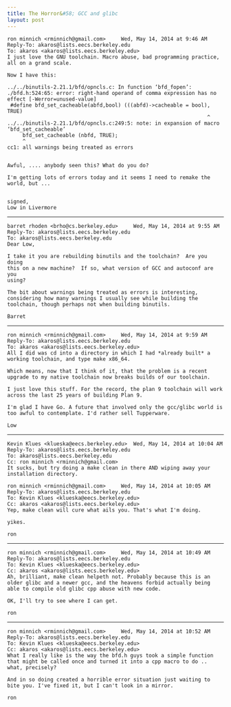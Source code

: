 ```yaml
---
title: The Horror&#58; GCC and glibc
layout: post
---
```

	ron minnich <rminnich@gmail.com>	 Wed, May 14, 2014 at 9:46 AM
	Reply-To: akaros@lists.eecs.berkeley.edu
	To: akaros <akaros@lists.eecs.berkeley.edu>
	I just love the GNU toolchain. Macro abuse, bad programming practice,
	all on a grand scale.
	
	Now I have this:
	
	../../binutils-2.21.1/bfd/opncls.c: In function ‘bfd_fopen’:
	./bfd.h:524:65: error: right-hand operand of comma expression has no
	effect [-Werror=unused-value]
	 #define bfd_set_cacheable(abfd,bool) (((abfd)->cacheable = bool), TRUE)
	                                                                 ^
	../../binutils-2.21.1/bfd/opncls.c:249:5: note: in expansion of macro
	‘bfd_set_cacheable’
	     bfd_set_cacheable (nbfd, TRUE);
	     ^
	cc1: all warnings being treated as errors
	
	
	Awful, .... anybody seen this? What do you do?
	
	I'm getting lots of errors today and it seems I need to remake the
	world, but ...
	
	
	signed,
	Low in Livermore

----------------------

	barret rhoden <brho@cs.berkeley.edu>	 Wed, May 14, 2014 at 9:55 AM
	Reply-To: akaros@lists.eecs.berkeley.edu
	To: akaros@lists.eecs.berkeley.edu
	Dear Low,
	
	I take it you are rebuilding binutils and the toolchain?  Are you doing
	this on a new machine?  If so, what version of GCC and autoconf are you
	using?
	
	The bit about warnings being treated as errors is interesting,
	considering how many warnings I usually see while building the
	toolchain, though perhaps not when building binutils.
	
	Barret

----------------------

	ron minnich <rminnich@gmail.com>	 Wed, May 14, 2014 at 9:59 AM
	Reply-To: akaros@lists.eecs.berkeley.edu
	To: akaros <akaros@lists.eecs.berkeley.edu>
	All I did was cd into a directory in which I had *already built* a
	working toolchain, and type make x86_64.
	
	Which means, now that I think of it, that the problem is a recent
	upgrade to my native toolchain now breaks builds of our toolchain.
	
	I just love this stuff. For the record, the plan 9 toolchain will work
	across the last 25 years of building Plan 9.
	
	I'm glad I have Go. A future that involved only the gcc/glibc world is
	too awful to contemplate. I'd rather sell Tupperware.
	
	Low

----------------------

	Kevin Klues <klueska@eecs.berkeley.edu>	 Wed, May 14, 2014 at 10:04 AM
	Reply-To: akaros@lists.eecs.berkeley.edu
	To: akaros@lists.eecs.berkeley.edu
	Cc: ron minnich <rminnich@gmail.com>
	It sucks, but try doing a make clean in there AND wiping away your installation directory.

	ron minnich <rminnich@gmail.com>	 Wed, May 14, 2014 at 10:05 AM
	Reply-To: akaros@lists.eecs.berkeley.edu
	To: Kevin Klues <klueska@eecs.berkeley.edu>
	Cc: akaros <akaros@lists.eecs.berkeley.edu>
	Yep, make clean will cure what ails you. That's what I'm doing.
	
	yikes.
	
	ron

----------------------

	ron minnich <rminnich@gmail.com>	 Wed, May 14, 2014 at 10:49 AM
	Reply-To: akaros@lists.eecs.berkeley.edu
	To: Kevin Klues <klueska@eecs.berkeley.edu>
	Cc: akaros <akaros@lists.eecs.berkeley.edu>
	Ah, brilliant, make clean helpeth not. Probably because this is an
	older glibc and a newer gcc, and the heavens forbid actually being
	able to compile old glibc cpp abuse with new code.
	
	OK, I'll try to see where I can get.
	
	ron

----------------------

	ron minnich <rminnich@gmail.com>	 Wed, May 14, 2014 at 10:52 AM
	Reply-To: akaros@lists.eecs.berkeley.edu
	To: Kevin Klues <klueska@eecs.berkeley.edu>
	Cc: akaros <akaros@lists.eecs.berkeley.edu>
	What I really like is the way the bfd.h guys took a simple function
	that might be called once and turned it into a cpp macro to do ..
	what, precisely?
	
	And in so doing created a horrible error situation just waiting to
	bite you. I've fixed it, but I can't look in a mirror.
	
	ron
